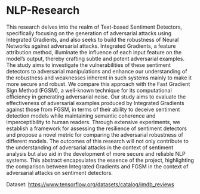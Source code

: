 # NLP-Research
This research delves into the realm of Text-based Sentiment Detectors, specifically focusing on the generation of adversarial attacks using Integrated Gradients, and also seeks to build the robustness of Neural Networks against adversarial attacks. Integrated Gradients, a feature attribution method, illuminate the influence of each input feature on the model’s output, thereby crafting subtle and potent adversarial examples. The study aims to investigate the vulnerabilities of these sentiment detectors to adversarial manipulations and enhance our understanding of the robustness and weaknesses inherent in such systems mainly to make it more secure and robust. We compare this approach with the Fast Gradient Sign Method (FGSM), a well-known technique for its computational efficiency in generating adversarial noise. Our study aims to evaluate the effectiveness of adversarial examples produced by Integrated Gradients against those from FGSM, in terms of their ability to deceive sentiment detection models while maintaining semantic coherence and imperceptibility to human readers. Through extensive experiments, we establish a framework for assessing the resilience of sentiment detectors and propose a novel metric for comparing the adversarial robustness of different models. The outcomes of this research will not only contribute to the understanding of adversarial attacks in the context of sentiment analysis but also aid in the development of more secure and reliable NLP systems. This abstract encapsulates the essence of the project, highlighting the comparison between Integrated Gradients and FGSM in the context of adversarial attacks on sentiment detectors.

Dataset: https://www.tensorflow.org/datasets/catalog/imdb_reviews

